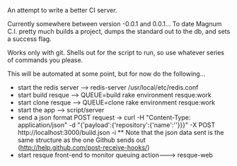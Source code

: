 An attempt to write a better CI server.

Currently somewhere between version -0.0.1 and 0.0.1... To date Magnum C.I. pretty much builds a
project, dumps the standard out to the db, and sets a success flag.

Works only with git. Shells out for the script to run, so use whatever
series of commands you please.

This will be automated at some point, but for now do the following...

* start the redis server --> redis-server /usr/local/etc/redis.conf
* start build resque --> QUEUE=build rake environment resque:work
* start clone resque --> QUEUE=clone rake environment resque:work
* start the app --> script/server
* send a json format POST request -> curl -H "Content-Type: application/json" -d "{'payload':{'repository':{'name':'<project name>'}}}" -X POST  http://localhost:3000/build.json -i
** Note that the json data sent is the same structure as the one Github sends out (http://help.github.com/post-receive-hooks/)
* start resque front-end to monitor queuing action---> resque-web
